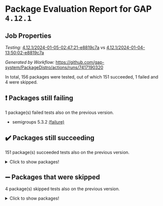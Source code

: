 # Package Evaluation Report for GAP `4.12.1`

## Job Properties

*Testing:* [4.12.1/2024-01-05-02:47:21-e8819c7a](https://github.com/gap-system/PackageDistro/blob/data/reports/4.12.1/2024-01-05-02:47:21-e8819c7a) vs [4.12.1/2024-01-04-13:50:02-e8819c7a](https://github.com/gap-system/PackageDistro/blob/data/reports/4.12.1/2024-01-04-13:50:02-e8819c7a)

*Generated by Workflow:* https://github.com/gap-system/PackageDistro/actions/runs/7417190320

In total, 156 packages were tested, out of which 151 succeeded, 1 failed and 4 were skipped.

## :exclamation: Packages still failing

1 package(s) failed tests also on the previous version.
- semigroups 5.3.2 [(failure)](https://github.com/gap-system/PackageDistro/actions/runs/7417190320/job/20183681895)

## :heavy_check_mark: Packages still succeeding

151 package(s) succeeded tests also on the previous version.
<details><summary>Click to show packages!</summary>

- 4ti2interface 2023.02-04 [(success)](https://github.com/gap-system/PackageDistro/actions/runs/7417190320/job/20183663762)
- ace 5.6.2 [(success)](https://github.com/gap-system/PackageDistro/actions/runs/7417190320/job/20183663893)
- aclib 1.3.2 [(success)](https://github.com/gap-system/PackageDistro/actions/runs/7417190320/job/20183664031)
- agt 0.3.1 [(success)](https://github.com/gap-system/PackageDistro/actions/runs/7417190320/job/20183664145)
- alnuth 3.2.1 [(success)](https://github.com/gap-system/PackageDistro/actions/runs/7417190320/job/20183664244)
- anupq 3.3.0 [(success)](https://github.com/gap-system/PackageDistro/actions/runs/7417190320/job/20183664366)
- atlasrep 2.1.8 [(success)](https://github.com/gap-system/PackageDistro/actions/runs/7417190320/job/20183664469)
- autodoc 2023.06.19 [(success)](https://github.com/gap-system/PackageDistro/actions/runs/7417190320/job/20183666581)
- automata 1.15 [(success)](https://github.com/gap-system/PackageDistro/actions/runs/7417190320/job/20183666812)
- automgrp 1.3.2 [(success)](https://github.com/gap-system/PackageDistro/actions/runs/7417190320/job/20183667097)
- autpgrp 1.11 [(success)](https://github.com/gap-system/PackageDistro/actions/runs/7417190320/job/20183667255)
- cap 2024.01-01 [(success)](https://github.com/gap-system/PackageDistro/actions/runs/7417190320/job/20183667381)
- caratinterface 2.3.6 [(success)](https://github.com/gap-system/PackageDistro/actions/runs/7417190320/job/20183667526)
- cddinterface 2022.11.01 [(success)](https://github.com/gap-system/PackageDistro/actions/runs/7417190320/job/20183667671)
- circle 1.6.6 [(success)](https://github.com/gap-system/PackageDistro/actions/runs/7417190320/job/20183667819)
- classicpres 1.22 [(success)](https://github.com/gap-system/PackageDistro/actions/runs/7417190320/job/20183667967)
- cohomolo 1.6.11 [(success)](https://github.com/gap-system/PackageDistro/actions/runs/7417190320/job/20183668117)
- congruence 1.2.5 [(success)](https://github.com/gap-system/PackageDistro/actions/runs/7417190320/job/20183668250)
- corelg 1.56 [(success)](https://github.com/gap-system/PackageDistro/actions/runs/7417190320/job/20183668379)
- crime 1.6 [(success)](https://github.com/gap-system/PackageDistro/actions/runs/7417190320/job/20183668518)
- crisp 1.4.6 [(success)](https://github.com/gap-system/PackageDistro/actions/runs/7417190320/job/20183668682)
- crypting 0.10.4 [(success)](https://github.com/gap-system/PackageDistro/actions/runs/7417190320/job/20183668827)
- cryst 4.1.27 [(success)](https://github.com/gap-system/PackageDistro/actions/runs/7417190320/job/20183668966)
- crystcat 1.1.10 [(success)](https://github.com/gap-system/PackageDistro/actions/runs/7417190320/job/20183669139)
- ctbllib 1.3.6 [(success)](https://github.com/gap-system/PackageDistro/actions/runs/7417190320/job/20183669314)
- cubefree 1.19 [(success)](https://github.com/gap-system/PackageDistro/actions/runs/7417190320/job/20183669440)
- curlinterface 2.3.2 [(success)](https://github.com/gap-system/PackageDistro/actions/runs/7417190320/job/20183669576)
- cvec 2.8.1 [(success)](https://github.com/gap-system/PackageDistro/actions/runs/7417190320/job/20183669715)
- datastructures 0.3.0 [(success)](https://github.com/gap-system/PackageDistro/actions/runs/7417190320/job/20183669852)
- deepthought 1.0.6 [(success)](https://github.com/gap-system/PackageDistro/actions/runs/7417190320/job/20183669991)
- design 1.8 [(success)](https://github.com/gap-system/PackageDistro/actions/runs/7417190320/job/20183670140)
- difsets 2.3.1 [(success)](https://github.com/gap-system/PackageDistro/actions/runs/7417190320/job/20183670295)
- digraphs 1.6.3 [(success)](https://github.com/gap-system/PackageDistro/actions/runs/7417190320/job/20183670436)
- edim 1.3.7 [(success)](https://github.com/gap-system/PackageDistro/actions/runs/7417190320/job/20183670564)
- example 4.3.4 [(success)](https://github.com/gap-system/PackageDistro/actions/runs/7417190320/job/20183670681)
- examplesforhomalg 2023.10-01 [(success)](https://github.com/gap-system/PackageDistro/actions/runs/7417190320/job/20183670819)
- factint 1.6.3 [(success)](https://github.com/gap-system/PackageDistro/actions/runs/7417190320/job/20183670942)
- ferret 1.0.9 [(success)](https://github.com/gap-system/PackageDistro/actions/runs/7417190320/job/20183671065)
- fga 1.5.0 [(success)](https://github.com/gap-system/PackageDistro/actions/runs/7417190320/job/20183671187)
- fining 1.5.6 [(success)](https://github.com/gap-system/PackageDistro/actions/runs/7417190320/job/20183671316)
- float 1.0.3 [(success)](https://github.com/gap-system/PackageDistro/actions/runs/7417190320/job/20183671457)
- format 1.4.3 [(success)](https://github.com/gap-system/PackageDistro/actions/runs/7417190320/job/20183671560)
- forms 1.2.9 [(success)](https://github.com/gap-system/PackageDistro/actions/runs/7417190320/job/20183671671)
- fplsa 1.2.6 [(success)](https://github.com/gap-system/PackageDistro/actions/runs/7417190320/job/20183671806)
- fr 2.4.12 [(success)](https://github.com/gap-system/PackageDistro/actions/runs/7417190320/job/20183671934)
- francy 2.0.3 [(success)](https://github.com/gap-system/PackageDistro/actions/runs/7417190320/job/20183672068)
- fwtree 1.3 [(success)](https://github.com/gap-system/PackageDistro/actions/runs/7417190320/job/20183672193)
- gapdoc 1.6.6 [(success)](https://github.com/gap-system/PackageDistro/actions/runs/7417190320/job/20183672313)
- gauss 2023.02-04 [(success)](https://github.com/gap-system/PackageDistro/actions/runs/7417190320/job/20183672446)
- gaussforhomalg 2023.11-01 [(success)](https://github.com/gap-system/PackageDistro/actions/runs/7417190320/job/20183672580)
- gbnp 1.0.5 [(success)](https://github.com/gap-system/PackageDistro/actions/runs/7417190320/job/20183672720)
- generalizedmorphismsforcap 2023.08-02 [(success)](https://github.com/gap-system/PackageDistro/actions/runs/7417190320/job/20183672871)
- genss 1.6.8 [(success)](https://github.com/gap-system/PackageDistro/actions/runs/7417190320/job/20183672972)
- gradedmodules 2023.09-01 [(success)](https://github.com/gap-system/PackageDistro/actions/runs/7417190320/job/20183673068)
- gradedringforhomalg 2023.08-01 [(success)](https://github.com/gap-system/PackageDistro/actions/runs/7417190320/job/20183673161)
- grape 4.9.0 [(success)](https://github.com/gap-system/PackageDistro/actions/runs/7417190320/job/20183673278)
- groupoids 1.73 [(success)](https://github.com/gap-system/PackageDistro/actions/runs/7417190320/job/20183673409)
- grpconst 2.6.4 [(success)](https://github.com/gap-system/PackageDistro/actions/runs/7417190320/job/20183673509)
- guarana 0.96.3 [(success)](https://github.com/gap-system/PackageDistro/actions/runs/7417190320/job/20183673608)
- guava 3.18 [(success)](https://github.com/gap-system/PackageDistro/actions/runs/7417190320/job/20183673797)
- hap 1.60 [(success)](https://github.com/gap-system/PackageDistro/actions/runs/7417190320/job/20183673915)
- hapcryst 0.1.15 [(success)](https://github.com/gap-system/PackageDistro/actions/runs/7417190320/job/20183674025)
- hecke 1.5.3 [(success)](https://github.com/gap-system/PackageDistro/actions/runs/7417190320/job/20183674151)
- help 3.5 [(success)](https://github.com/gap-system/PackageDistro/actions/runs/7417190320/job/20183674279)
- homalg 2023.10-01 [(success)](https://github.com/gap-system/PackageDistro/actions/runs/7417190320/job/20183674400)
- homalgtocas 2023.11-01 [(success)](https://github.com/gap-system/PackageDistro/actions/runs/7417190320/job/20183674494)
- idrel 2.45 [(success)](https://github.com/gap-system/PackageDistro/actions/runs/7417190320/job/20183674604)
- images 1.3.1 [(success)](https://github.com/gap-system/PackageDistro/actions/runs/7417190320/job/20183674718)
- intpic 0.3.0 [(success)](https://github.com/gap-system/PackageDistro/actions/runs/7417190320/job/20183674817)
- io 4.8.2 [(success)](https://github.com/gap-system/PackageDistro/actions/runs/7417190320/job/20183674943)
- io_forhomalg 2023.02-04 [(success)](https://github.com/gap-system/PackageDistro/actions/runs/7417190320/job/20183675067)
- irredsol 1.4.4 [(success)](https://github.com/gap-system/PackageDistro/actions/runs/7417190320/job/20183675193)
- json 2.1.1 [(success)](https://github.com/gap-system/PackageDistro/actions/runs/7417190320/job/20183675296)
- jupyterkernel 1.5.0 [(success)](https://github.com/gap-system/PackageDistro/actions/runs/7417190320/job/20183675393)
- jupyterviz 1.5.6 [(success)](https://github.com/gap-system/PackageDistro/actions/runs/7417190320/job/20183675509)
- kan 1.36 [(success)](https://github.com/gap-system/PackageDistro/actions/runs/7417190320/job/20183675631)
- kbmag 1.5.11 [(success)](https://github.com/gap-system/PackageDistro/actions/runs/7417190320/job/20183675745)
- laguna 3.9.6 [(success)](https://github.com/gap-system/PackageDistro/actions/runs/7417190320/job/20183675873)
- liealgdb 2.2.1 [(success)](https://github.com/gap-system/PackageDistro/actions/runs/7417190320/job/20183676022)
- liepring 2.8 [(success)](https://github.com/gap-system/PackageDistro/actions/runs/7417190320/job/20183676159)
- liering 2.4.2 [(success)](https://github.com/gap-system/PackageDistro/actions/runs/7417190320/job/20183676281)
- linearalgebraforcap 2023.12-05 [(success)](https://github.com/gap-system/PackageDistro/actions/runs/7417190320/job/20183676420)
- localizeringforhomalg 2023.10-01 [(success)](https://github.com/gap-system/PackageDistro/actions/runs/7417190320/job/20183676566)
- loops 3.4.3 [(success)](https://github.com/gap-system/PackageDistro/actions/runs/7417190320/job/20183676693)
- lpres 1.0.3 [(success)](https://github.com/gap-system/PackageDistro/actions/runs/7417190320/job/20183676840)
- majoranaalgebras 1.5.1 [(success)](https://github.com/gap-system/PackageDistro/actions/runs/7417190320/job/20183676974)
- mapclass 1.4.6 [(success)](https://github.com/gap-system/PackageDistro/actions/runs/7417190320/job/20183677092)
- matgrp 0.70 [(success)](https://github.com/gap-system/PackageDistro/actions/runs/7417190320/job/20183677227)
- matricesforhomalg 2023.11-02 [(success)](https://github.com/gap-system/PackageDistro/actions/runs/7417190320/job/20183677350)
- modisom 2.5.4 [(success)](https://github.com/gap-system/PackageDistro/actions/runs/7417190320/job/20183677479)
- modulepresentationsforcap 2023.10-01 [(success)](https://github.com/gap-system/PackageDistro/actions/runs/7417190320/job/20183677595)
- modules 2023.10-01 [(success)](https://github.com/gap-system/PackageDistro/actions/runs/7417190320/job/20183677714)
- monoidalcategories 2023.12-01 [(success)](https://github.com/gap-system/PackageDistro/actions/runs/7417190320/job/20183677858)
- nconvex 2022.09-01 [(success)](https://github.com/gap-system/PackageDistro/actions/runs/7417190320/job/20183677988)
- nilmat 1.4.2 [(success)](https://github.com/gap-system/PackageDistro/actions/runs/7417190320/job/20183678140)
- nock 1.5 [(success)](https://github.com/gap-system/PackageDistro/actions/runs/7417190320/job/20183678286)
- normalizinterface 1.3.6 [(success)](https://github.com/gap-system/PackageDistro/actions/runs/7417190320/job/20183678452)
- nq 2.5.10 [(success)](https://github.com/gap-system/PackageDistro/actions/runs/7417190320/job/20183678625)
- numericalsgps 1.3.1 [(success)](https://github.com/gap-system/PackageDistro/actions/runs/7417190320/job/20183678798)
- openmath 11.5.3 [(success)](https://github.com/gap-system/PackageDistro/actions/runs/7417190320/job/20183678959)
- orb 4.9.0 [(success)](https://github.com/gap-system/PackageDistro/actions/runs/7417190320/job/20183679117)
- packagemanager 1.4.2 [(success)](https://github.com/gap-system/PackageDistro/actions/runs/7417190320/job/20183679254)
- patternclass 2.4.3 [(success)](https://github.com/gap-system/PackageDistro/actions/runs/7417190320/job/20183679384)
- permut 2.0.4 [(success)](https://github.com/gap-system/PackageDistro/actions/runs/7417190320/job/20183679521)
- polenta 1.3.10 [(success)](https://github.com/gap-system/PackageDistro/actions/runs/7417190320/job/20183679636)
- polymaking 0.8.7 [(success)](https://github.com/gap-system/PackageDistro/actions/runs/7417190320/job/20183679775)
- primgrp 3.4.4 [(success)](https://github.com/gap-system/PackageDistro/actions/runs/7417190320/job/20183679923)
- profiling 2.5.4 [(success)](https://github.com/gap-system/PackageDistro/actions/runs/7417190320/job/20183680097)
- qpa 1.34 [(success)](https://github.com/gap-system/PackageDistro/actions/runs/7417190320/job/20183680242)
- quagroup 1.8.3 [(success)](https://github.com/gap-system/PackageDistro/actions/runs/7417190320/job/20183680380)
- radiroot 2.9 [(success)](https://github.com/gap-system/PackageDistro/actions/runs/7417190320/job/20183680520)
- rcwa 4.7.1 [(success)](https://github.com/gap-system/PackageDistro/actions/runs/7417190320/job/20183680656)
- rds 1.8 [(success)](https://github.com/gap-system/PackageDistro/actions/runs/7417190320/job/20183680772)
- recog 1.4.2 [(success)](https://github.com/gap-system/PackageDistro/actions/runs/7417190320/job/20183680908)
- repndecomp 1.3.0 [(success)](https://github.com/gap-system/PackageDistro/actions/runs/7417190320/job/20183681053)
- repsn 3.1.1 [(success)](https://github.com/gap-system/PackageDistro/actions/runs/7417190320/job/20183681181)
- resclasses 4.7.3 [(success)](https://github.com/gap-system/PackageDistro/actions/runs/7417190320/job/20183681330)
- ringsforhomalg 2023.11-02 [(success)](https://github.com/gap-system/PackageDistro/actions/runs/7417190320/job/20183681488)
- sco 2023.08-01 [(success)](https://github.com/gap-system/PackageDistro/actions/runs/7417190320/job/20183681619)
- scscp 2.4.1 [(success)](https://github.com/gap-system/PackageDistro/actions/runs/7417190320/job/20183681766)
- sglppow 2.3 [(success)](https://github.com/gap-system/PackageDistro/actions/runs/7417190320/job/20183682031)
- sgpviz 0.999.5 [(success)](https://github.com/gap-system/PackageDistro/actions/runs/7417190320/job/20183682156)
- simpcomp 2.1.14 [(success)](https://github.com/gap-system/PackageDistro/actions/runs/7417190320/job/20183682267)
- singular 2023.02.09 [(success)](https://github.com/gap-system/PackageDistro/actions/runs/7417190320/job/20183682415)
- sl2reps 1.1 [(success)](https://github.com/gap-system/PackageDistro/actions/runs/7417190320/job/20183682739)
- sla 1.5.3 [(success)](https://github.com/gap-system/PackageDistro/actions/runs/7417190320/job/20183682900)
- smallgrp 1.5.3 [(success)](https://github.com/gap-system/PackageDistro/actions/runs/7417190320/job/20183683042)
- smallsemi 0.6.13 [(success)](https://github.com/gap-system/PackageDistro/actions/runs/7417190320/job/20183683165)
- sonata 2.9.6 [(success)](https://github.com/gap-system/PackageDistro/actions/runs/7417190320/job/20183683320)
- sophus 1.27 [(success)](https://github.com/gap-system/PackageDistro/actions/runs/7417190320/job/20183683452)
- sotgrps 1.2 [(success)](https://github.com/gap-system/PackageDistro/actions/runs/7417190320/job/20183683580)
- spinsym 1.5.2 [(success)](https://github.com/gap-system/PackageDistro/actions/runs/7417190320/job/20183683720)
- standardff 1.0 [(success)](https://github.com/gap-system/PackageDistro/actions/runs/7417190320/job/20183683883)
- symbcompcc 1.3.2 [(success)](https://github.com/gap-system/PackageDistro/actions/runs/7417190320/job/20183684046)
- thelma 1.3 [(success)](https://github.com/gap-system/PackageDistro/actions/runs/7417190320/job/20183684185)
- tomlib 1.2.9 [(success)](https://github.com/gap-system/PackageDistro/actions/runs/7417190320/job/20183684340)
- toolsforhomalg 2023.11-01 [(success)](https://github.com/gap-system/PackageDistro/actions/runs/7417190320/job/20183684502)
- toric 1.9.5 [(success)](https://github.com/gap-system/PackageDistro/actions/runs/7417190320/job/20183684626)
- toricvarieties 2022.07.13 [(success)](https://github.com/gap-system/PackageDistro/actions/runs/7417190320/job/20183684765)
- transgrp 3.6.5 [(success)](https://github.com/gap-system/PackageDistro/actions/runs/7417190320/job/20183684917)
- ugaly 4.1.3 [(success)](https://github.com/gap-system/PackageDistro/actions/runs/7417190320/job/20183685028)
- unipot 1.5 [(success)](https://github.com/gap-system/PackageDistro/actions/runs/7417190320/job/20183685139)
- unitlib 4.2.0 [(success)](https://github.com/gap-system/PackageDistro/actions/runs/7417190320/job/20183685241)
- utils 0.84 [(success)](https://github.com/gap-system/PackageDistro/actions/runs/7417190320/job/20183685359)
- uuid 0.7 [(success)](https://github.com/gap-system/PackageDistro/actions/runs/7417190320/job/20183685494)
- walrus 0.9991 [(success)](https://github.com/gap-system/PackageDistro/actions/runs/7417190320/job/20183685672)
- wedderga 4.10.4 [(success)](https://github.com/gap-system/PackageDistro/actions/runs/7417190320/job/20183685790)
- xmod 2.91 [(success)](https://github.com/gap-system/PackageDistro/actions/runs/7417190320/job/20183685906)
- xmodalg 1.23 [(success)](https://github.com/gap-system/PackageDistro/actions/runs/7417190320/job/20183686014)
- yangbaxter 0.10.3 [(success)](https://github.com/gap-system/PackageDistro/actions/runs/7417190320/job/20183686147)
- zeromqinterface 0.14 [(success)](https://github.com/gap-system/PackageDistro/actions/runs/7417190320/job/20183686261)
</details>

## :heavy_minus_sign: Packages that were skipped

4 package(s) skipped tests also on the previous version.
<details><summary>Click to show packages!</summary>

- browse 1.8.21 [(skipped)](https://github.com/gap-system/PackageDistro/actions/runs/7417190320/job/20183292386)
- itc 1.5.1 [(skipped)](https://github.com/gap-system/PackageDistro/actions/runs/7417190320/job/20183292386)
- polycyclic 2.16 [(skipped)](https://github.com/gap-system/PackageDistro/actions/runs/7417190320/job/20183292386)
- xgap 4.31 [(skipped)](https://github.com/gap-system/PackageDistro/actions/runs/7417190320/job/20183292386)
</details>

